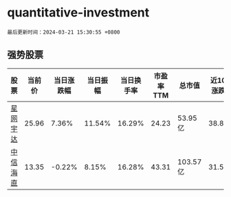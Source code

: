 # quantitative-investment

`最后更新时间：2024-03-21 15:30:55 +0800`

## 强势股票

|股票|当前价|当日涨跌幅|当日振幅|当日换手率|市盈率TTM|总市值|近10日涨跌幅|
|----|----|----|----|----|----|----|----|
|[星网宇达](https://xueqiu.com/S/SZ002829)|25.96|7.36%|11.54%|16.29%|24.23|53.95亿|38.82%|
|[中信海直](https://xueqiu.com/S/SZ000099)|13.35|-0.22%|8.15%|16.28%|43.31|103.57亿|31.53%|
